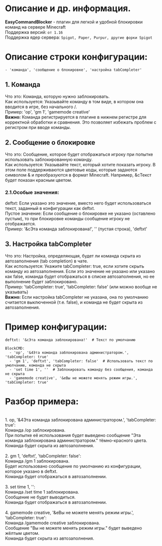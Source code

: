 # Описание и др. информация.
**EasyCommandBlocker** - плагин для легкой и удобной блокировки команд на сервере Minecraft<br>
Поддержка версий: `от 1.16`<br>
Поддержка ядер сервера: `Spigot, Paper, Purpur, другие форки Spigot`<br>

# Описание строки конфигурации: 
`- 'команда', 'сообщение о блокировке', 'настройка tabCompleter'`
## 1. Команда
Что это: Команда, которую нужно заблокировать.<br>
Как используется: Указывайте команду в том виде, в котором она вводится в игре, без начального /.<br>
Пример: 'op', 'gm 1', 'gamemode creative'<br>
**Важно:** Команда регистрируется в плагине в нижнем регистре для корректной обработки и сравнения. Это позволяет избежать проблем с регистром при вводе команды.<br>
## 2. Сообщение о блокировке
Что это: Сообщение, которое будет отображаться игроку при попытке использовать заблокированную команду.<br>
Как используется: Указывайте текст, который хотите показать игроку. В этом поле поддерживаются цветовые коды, которые задаются символом & и преобразуются в формат Minecraft. Например, &cТекст будет показан красным цветом.<br>
### 2.1.Особые значения:
deftxt: Если указано это значение, вместо него будет использоваться текст, заданный в конфигурации как deftxt.<br>
Пустое значение: Если сообщение о блокировке не указано (оставлено пустым), то при блокировке команды сообщение игроку не отображается.<br>
Пример: '&cЭта команда заблокирована!', '' (пустая строка), 'deftxt'<br>
## 3. Настройка tabCompleter
Что это: Настройка, определяющая, будет ли команда скрыта из автозаполнения (tab completion) в чате.<br>
Как используется: Укажите tabCompleter: true, если хотите скрыть команду из автозаполнения. Если это значение не указано или указано как false, команда будет отображаться в списке автозаполнения, но ее выполнение будет заблокировано.<br>
Пример: 'tabCompleter: true', 'tabCompleter: false' (или можно вообще не указывать)<br>
**Важно:** Если настройка tabCompleter не указана, она по умолчанию считается выключенной (т.е. false), и команда не будет скрыта из автозаполнения.<br>

# Пример конфигурации:
```
deftxt: '&cЭта команда заблокирована!'  # Текст по умолчанию

BlockCMD:
  - 'op', '&4Эта команда заблокирована администратором.', 'tabCompleter: true'
  - 'gm 1', 'deftxt', 'tabCompleter: false'  # Использовать текст по умолчанию, команда не скрыта
  - 'set time 1', ''  # Заблокировать команду без сообщения, команда не скрыта
  - 'gamemode creative', '&eВы не можете менять режим игры.', 'tabCompleter: true'
```
# Разбор примера:
<br>
1. op, '&4Эта команда заблокирована администратором.', 'tabCompleter: true':<br>
Команда /op заблокирована.<br>
При попытке её использования будет выведено сообщение "Эта команда заблокирована администратором." тёмно-красного цвета.<br>
Команда будет скрыта из автозаполнения.<br>
<br>
2. gm 1, 'deftxt', 'tabCompleter: false':<br>
Команда /gm 1 заблокирована.<br>
Будет использовано сообщение по умолчанию из конфигурации, которое указано в deftxt.<br>
Команда будет отображаться в автозаполнении.<br>
<br>
3. set time 1, '':<br>
Команда /set time 1 заблокирована.<br>
Сообщение не будет выводиться.<br>
Команда будет отображаться в автозаполнении.<br>
<br>
4. gamemode creative, '&eВы не можете менять режим игры.', 'tabCompleter: true':<br>
Команда /gamemode creative заблокирована.<br>
Сообщение "Вы не можете менять режим игры." будет выведено жёлтым цветом.<br>
Команда будет скрыта из автозаполнения.<br>
